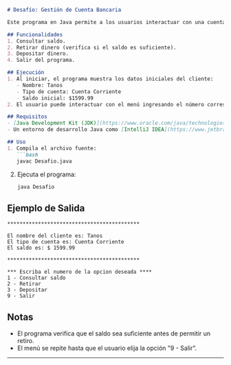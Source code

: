 ```markdown
# Desafío: Gestión de Cuenta Bancaria

Este programa en Java permite a los usuarios interactuar con una cuenta bancaria ficticia mediante un menú de opciones, como consultar saldo, realizar depósitos y retiros.

## Funcionalidades
1. Consultar saldo.
2. Retirar dinero (verifica si el saldo es suficiente).
3. Depositar dinero.
4. Salir del programa.

## Ejecución
1. Al iniciar, el programa muestra los datos iniciales del cliente:
   - Nombre: Tanos
   - Tipo de cuenta: Cuenta Corriente
   - Saldo inicial: $1599.99
2. El usuario puede interactuar con el menú ingresando el número correspondiente a la opción deseada.

## Requisitos
- [Java Development Kit (JDK)](https://www.oracle.com/java/technologies/javase-downloads.html) instalado.
- Un entorno de desarrollo Java como [IntelliJ IDEA](https://www.jetbrains.com/idea/), [Eclipse](https://www.eclipse.org/), o el terminal con soporte para compilación de Java.

## Uso
1. Compila el archivo fuente:
   ```bash
   javac Desafio.java
   ```
2. Ejecuta el programa:
   ```bash
   java Desafio
   ```

## Ejemplo de Salida
```
*******************************************

El nombre del cliente es: Tanos
El tipo de cuenta es: Cuenta Corriente
El saldo es: $ 1599.99

*******************************************

*** Escriba el numero de la opcion deseada ****
1 - Consultar saldo
2 - Retirar
3 - Depositar
9 - Salir
```

## Notas
- El programa verifica que el saldo sea suficiente antes de permitir un retiro.
- El menú se repite hasta que el usuario elija la opción "9 - Salir".

---
```
